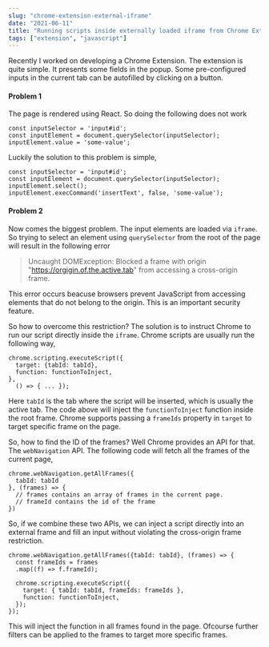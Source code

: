 ```yaml
---
slug: "chrome-extension-external-iframe"
date: "2021-06-11"
title: "Running scripts inside externally loaded iframe from Chrome Extension"
tags: ["extension", "javascript"]
---
```


Recently I worked on developing a Chrome Extension. The extension is quite simple. It presents some fields in the popup. Some pre-configured inputs in the current tab can be autofilled by clicking on a button.

#### Problem 1
The page is rendered using React. So doing the following does not work

```
const inputSelector = 'input#id';
const inputElement = document.querySelector(inputSelector);
inputElement.value = 'some-value';
```

Luckily the solution to this problem is simple,

```
const inputSelector = 'input#id';
const inputElement = document.querySelector(inputSelector);
inputElement.select();
inputElement.execCommand('insertText', false, 'some-value');
```

#### Problem 2
Now comes the biggest problem. The input elements are loaded via `iframe`. So trying to select an element using `querySelector` from the root of the page will result in the following error

> Uncaught DOMException: Blocked a frame with origin "https://orgigin.of.the.active.tab" from accessing a cross-origin frame.

This error occurs beacuse browsers prevent JavaScript from accessing elements that do not belong to the origin. This is an important security feature.

So how to overcome this restriction? The solution is to instruct Chrome to run our script directly inside the `iframe`. Chrome scripts are usually run the following way,

```
chrome.scripting.executeScript({
  target: {tabId: tabId},
  function: functionToInject,
},
  () => { ... });
```

Here `tabId` is the tab where the script will be inserted, which is usually the active tab. The code above will inject the `functionToInject` function inside the root frame. Chrome supports passing a `frameIds` property in `target` to target specific frame on the page. 

So, how to find the ID of the frames? Well Chrome provides an API for that. The `webNavigation` API. The following code will fetch all the frames of the current page,

```
chrome.webNavigation.getAllFrames({
  tabId: tabId
}, (frames) => {
  // frames contains an array of frames in the current page.
  // frameId contains the id of the frame
})
```

So, if we combine these two APIs, we can inject a script directly into an external frame and fill an input without violating the cross-origin frame restriction.

```
chrome.webNavigation.getAllFrames({tabId: tabId}, (frames) => {
  const frameIds = frames
  .map((f) => f.frameId);
  
  chrome.scripting.executeScript({
    target: { tabId: tabId, frameIds: frameIds },
    function: functionToInject,
  });
});
```

This will inject the function in all frames found in the page. Ofcourse further filters can be applied to the frames to target more specific frames.
